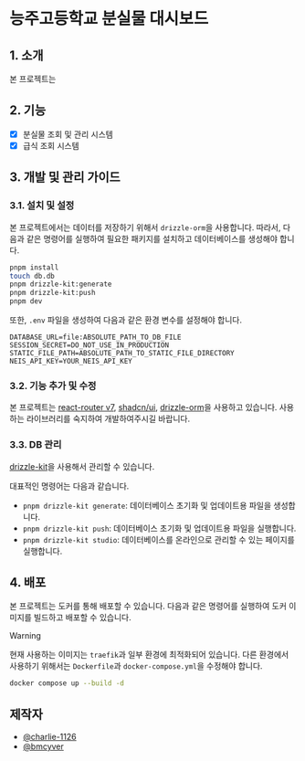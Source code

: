 # 능주고등학교 분실물 대시보드

## 1. 소개

본 프로젝트는 <!-- TODO: README 작성 -->

## 2. 기능

- [x] 분실물 조회 및 관리 시스템
- [x] 급식 조회 시스템

## 3. 개발 및 관리 가이드

### 3.1. 설치 및 설정

본 프로젝트에서는 데이터를 저장하기 위해서 `drizzle-orm`을 사용합니다. 따라서, 다음과 같은 명령어를 실행하여 필요한 패키지를 설치하고 데이터베이스를 생성해야 합니다.

```bash
pnpm install
touch db.db
pnpm drizzle-kit:generate
pnpm drizzle-kit:push
pnpm dev
```

또한, `.env` 파일을 생성하여 다음과 같은 환경 변수를 설정해야 합니다.

```env
DATABASE_URL=file:ABSOLUTE_PATH_TO_DB_FILE
SESSION_SECRET=DO_NOT_USE_IN_PRODUCTION
STATIC_FILE_PATH=ABSOLUTE_PATH_TO_STATIC_FILE_DIRECTORY
NEIS_API_KEY=YOUR_NEIS_API_KEY
```

### 3.2. 기능 추가 및 수정

본 프로젝트는 [react-router v7](https://reactrouter.com/), [shadcn/ui](https://ui.shadcn.com/), [drizzle-orm](https://orm.drizzle.team)을 사용하고 있습니다. 사용하는 라이브러리를 숙지하여 개발하여주시길 바랍니다.

### 3.3. DB 관리

[drizzle-kit](https://kit.drizzle.team/)을 사용해서 관리할 수 있습니다.

대표적인 명령어는 다음과 같습니다.

- `pnpm drizzle-kit generate`: 데이터베이스 초기화 및 업데이트용 파일을 생성합니다.
- `pnpm drizzle-kit push`: 데이터베이스 초기화 및 업데이트용 파일을 실행합니다.
- `pnpm drizzle-kit studio`: 데이터베이스를 온라인으로 관리할 수 있는 페이지를 실행합니다.

## 4. 배포

본 프로젝트는 도커를 통해 배포할 수 있습니다. 다음과 같은 명령어를 실행하여 도커 이미지를 빌드하고 배포할 수 있습니다.

> [!WARNING]
> 현재 사용하는 이미지는 `traefik`과 일부 환경에 최적화되어 있습니다.
> 다른 환경에서 사용하기 위해서는 `Dockerfile`과 `docker-compose.yml`을 수정해야 합니다.

```bash
docker compose up --build -d
```

## 제작자

- [@charlie-1126](https://github.com/charlie-1126)
- [@bmcyver](https://github.com/bmcyver)
